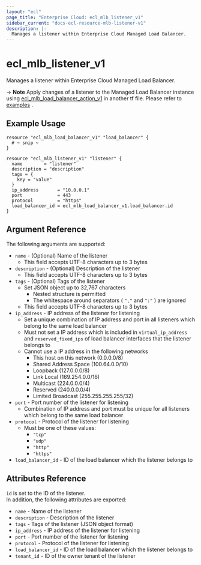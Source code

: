 ```yaml
---
layout: "ecl"
page_title: "Enterprise Cloud: ecl_mlb_listener_v1"
sidebar_current: "docs-ecl-resource-mlb-listener-v1"
description: |-
  Manages a listener within Enterprise Cloud Managed Load Balancer.
---
```


# ecl\_mlb\_listener\_v1

Manages a listener within Enterprise Cloud Managed Load Balancer.

-> **Note** Apply changes of a listener to the Managed Load Balancer instance using [ecl_mlb_load_balancer_action_v1](./mlb_load_balancer_action_v1) in another tf file. Please refer to [examples](https://github.com/nttcom/terraform-provider-ecl/tree/master/examples/managed-load-balancer) .

## Example Usage

```hcl
resource "ecl_mlb_load_balancer_v1" "load_balancer" {
  # ~ snip ~
}

resource "ecl_mlb_listener_v1" "listener" {
  name        = "listener"
  description = "description"
  tags = {
    key = "value"
  }
  ip_address       = "10.0.0.1"
  port             = 443
  protocol         = "https"
  load_balancer_id = ecl_mlb_load_balancer_v1.load_balancer.id
}
```

## Argument Reference

The following arguments are supported:

* `name` - (Optional) Name of the listener
    * This field accepts UTF-8 characters up to 3 bytes
* `description` - (Optional) Description of the listener
    * This field accepts UTF-8 characters up to 3 bytes
* `tags` - (Optional) Tags of the listener
    * Set JSON object up to 32,767 characters
        * Nested structure is permitted
        * The whitespace around separators ( `","` and `":"` ) are ignored
    * This field accepts UTF-8 characters up to 3 bytes
* `ip_address` - IP address of the listener for listening
    * Set a unique combination of IP address and port in all listeners which belong to the same load balancer
    * Must not set a IP address which is included in `virtual_ip_address` and `reserved_fixed_ips` of load balancer interfaces that the listener belongs to
    * Cannot use a IP address in the following networks
        * This host on this network (0.0.0.0/8)
        * Shared Address Space (100.64.0.0/10)
        * Loopback (127.0.0.0/8)
        * Link Local (169.254.0.0/16)
        * Multicast (224.0.0.0/4)
        * Reserved (240.0.0.0/4)
        * Limited Broadcast (255.255.255.255/32)
* `port` - Port number of the listener for listening
    * Combination of IP address and port must be unique for all listeners which belong to the same load balancer
* `protocol` - Protocol of the listener for listening
    * Must be one of these values:
        * `"tcp"`
        * `"udp"`
        * `"http"`
        * `"https"`
* `load_balancer_id` - ID of the load balancer which the listener belongs to

## Attributes Reference

`id` is set to the ID of the listener.<br>
In addition, the following attributes are exported:

* `name` - Name of the listener
* `description` - Description of the listener
* `tags` - Tags of the listener (JSON object format)
* `ip_address` - IP address of the listener for listening
* `port` - Port number of the listener for listening
* `protocol` - Protocol of the listener for listening
* `load_balancer_id` - ID of the load balancer which the listener belongs to
* `tenant_id` - ID of the owner tenant of the listener

